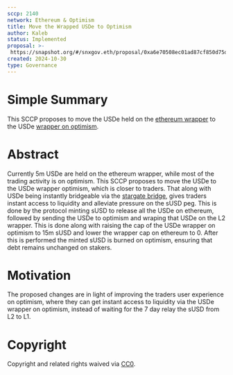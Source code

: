 ```yaml
---
sccp: 2140
network: Ethereum & Optimism
title: Move the Wrapped USDe to Optimism
author: Kaleb
status: Implemented
proposal: >-
 https://snapshot.org/#/snxgov.eth/proposal/0xa6e70508ec01ad87cf850d75d1ceb330316aa8facd61785b0aaa34a0d90dfead
created: 2024-10-30
type: Governance
---
```


# Simple Summary

This SCCP proposes to move the USDe held on the [ethereum wrapper](https://etherscan.io/address/0x293F72F9B288a16480135e876993861bf87ea56B) to the USDe [wrapper on optimism](https://optimistic.etherscan.io/address/0xA1cABc35C2931F0d985Df58D19be8B6071DFc9F6).

# Abstract

Currently 5m USDe are held on the ethereum wrapper, while most of the trading activity is on optimism. This SCCP proposes to move the USDe to the USDe wrapper optimism, which is closer to traders. That along with USDe being instantly bridgeable via the [stargate bridge](https://stargate.finance/bridge), gives traders instant access to liquidity and alleviate pressure on the sUSD peg.
This is done by the protocol minting sUSD to release all the USDe on ethereum, followed by sending the USDe to optimism and wraping that USDe on the L2 wrapper. This is done along with raising the cap of the USDe wrapper on optimism to 15m sUSD and lower the wrapper cap on ethereum to 0. After this is performed the minted sUSD is burned on optimism, ensuring that debt remains unchanged on stakers.

# Motivation

The proposed changes are in light of improving the traders user experience on optimism,  where they can get instant access to liquidity via the USDe wrapper on optimism, instead of waiting for the 7 day relay the sUSD from L2 to L1.


# Copyright

Copyright and related rights waived via [CC0](https://creativecommons.org/publicdomain/zero/1.0/).


